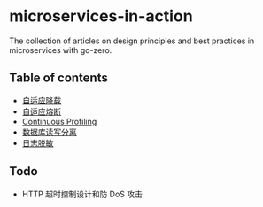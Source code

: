 # microservices-in-action
The collection of articles on design principles and best practices in microservices with go-zero.

## Table of contents

- [自适应降载](adaptive-shedding-cn.md)
- [自适应熔断](breaker-cn.md)
- [Continuous Profiling](continuous-profiling-cn.md)
- [数据库读写分离](db-readwrite-split-cn.md)
- [日志脱敏](log-desensitization-cn.md)

## Todo

- HTTP 超时控制设计和防 DoS 攻击
